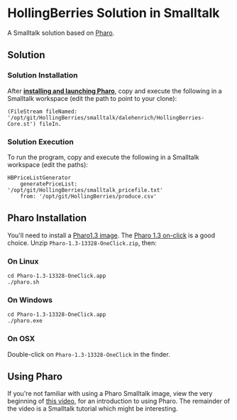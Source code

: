 # HollingBerries Solution in Smalltalk

A Smalltalk solution based on [Pharo][3]. 

## Solution

### Solution Installation

After [**installing and launching Pharo**](#pharo-installation), copy and execute the following in
a Smalltalk workspace (edit the path to point to your clone):

```Smalltalk
(FileStream fileNamed: '/opt/git/HollingBerries/smalltalk/dalehenrich/HollingBerries-Core.st') fileIn.
```
### Solution Execution

To run the program, copy and execute the following in a Smalltalk workspace (edit the paths):

```Smalltalk
HBPriceListGenerator 
    generatePriceList: '/opt/git/HollingBerries/smalltalk_pricefile.txt' 
    from: '/opt/git/HollingBerries/produce.csv'
```

## Pharo Installation

You'll need to install a [Pharo1.3 image][1]. The [Pharo 1.3
on-click][2] is a good choice. Unzip `Pharo-1.3-13328-OneClick.zip`, then:

### On Linux

```
cd Pharo-1.3-13328-OneClick.app
./pharo.sh 
```

### On Windows

```
cd Pharo-1.3-13328-OneClick.app
./pharo.exe
```

### On OSX

Double-click on `Pharo-1.3-13328-OneClick` in the finder.

## Using Pharo

If you're not familiar with using a Pharo Smalltalk image, view the very beginning of [this video][4], 
for an introduction to using Pharo. The remainder of the video is a Smalltalk tutorial which might be interesting.

[1]: http://www.pharo-project.org/pharo-download/release-1-3
[2]: http://gforge.inria.fr/frs/download.php/30586/Pharo-1.3-13328-OneClick.zip
[3]: http://www.pharo-project.org/
[4]: http://www.pharocasts.com/2010/01/learn-smalltalk-with-profstef.html
